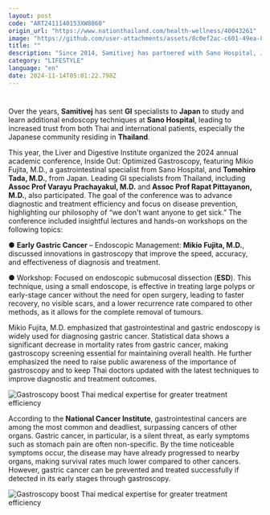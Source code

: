 ```yaml
---
layout: post
code: "ART2411140153XW8860"
origin_url: "https://www.nationthailand.com/health-wellness/40043261"
image: "https://github.com/user-attachments/assets/8c0ef2ac-c601-49ea-833b-a45a82a42ea9"
title: ""
description: "Since 2014, Samitivej has partnered with Sano Hospital, Japan’s leading private hospital specializing in advanced diagnosis and therapeutics via gastrointestinal (GI) endoscopy, to improve the efficacy of diagnosis, treatment and care for patients with gastrointestinal disorders."
category: "LIFESTYLE"
language: "en"
date: 2024-11-14T05:01:22.798Z
---
```


# 









Over the years, **Samitivej** has sent **GI** specialists to **Japan** to study and learn additional endoscopy techniques at **Sano Hospital**, leading to increased trust from both Thai and international patients, especially the Japanese community residing in **Thailand**.

This year, the Liver and Digestive Institute organized the 2024 annual academic conference, Inside Out: Optimized Gastroscopy, featuring Mikio Fujita, M.D., a gastrointestinal specialist from Sano Hospital, and **Tomohiro Tada, M.D.**, from Japan. Leading GI specialists from Thailand, including **Assoc Prof Varayu Prachayakul, M.D.** and **Assoc Prof Rapat Pittayanon, M.D.**, also participated. The goal of the conference was to advance diagnostic and treatment efficiency and focus on disease prevention, highlighting our philosophy of “we don't want anyone to get sick.” The conference included insightful lectures and hands-on workshops on the following topics:

● **Early Gastric Cancer** – Endoscopic Management: **Mikio Fujita, M.D.**, discussed innovations in gastroscopy that improve the speed, accuracy, and effectiveness of diagnosis and treatment.

● Workshop: Focused on endoscopic submucosal dissection (**ESD**). This technique, using a small endoscope, is effective in treating large polyps or early-stage cancer without the need for open surgery, leading to faster recovery, no visible scars, and a lower recurrence rate compared to other methods, as it allows for the complete removal of tumours.

Mikio Fujita, M.D. emphasized that gastrointestinal and gastric endoscopy is widely used for diagnosing gastric cancer. Statistical data shows a significant decrease in mortality rates from gastric cancer, making gastroscopy screening essential for maintaining overall health. He further emphasized the need to raise public awareness of the importance of gastroscopy and to keep Thai doctors updated with the latest techniques to improve diagnostic and treatment outcomes.

  ![Gastroscopy boost Thai medical expertise for greater treatment efficiency](https://github.com/user-attachments/assets/a4a1e184-d1c2-4f95-8203-01cfb0a75f1f)

According to the **National Cancer Institute**, gastrointestinal cancers are among the most common and deadliest, surpassing cancers of other organs. Gastric cancer, in particular, is a silent threat, as early symptoms such as stomach pain are often non-specific. By the time noticeable symptoms occur, the disease may have already progressed to nearby organs, making survival rates much lower compared to other cancers. However, gastric cancer can be prevented and treated successfully if detected in its early stages through gastroscopy.

  ![Gastroscopy boost Thai medical expertise for greater treatment efficiency](https://github.com/user-attachments/assets/bf5a73cc-90a2-49e8-9369-f7b6e7b3aa85)
